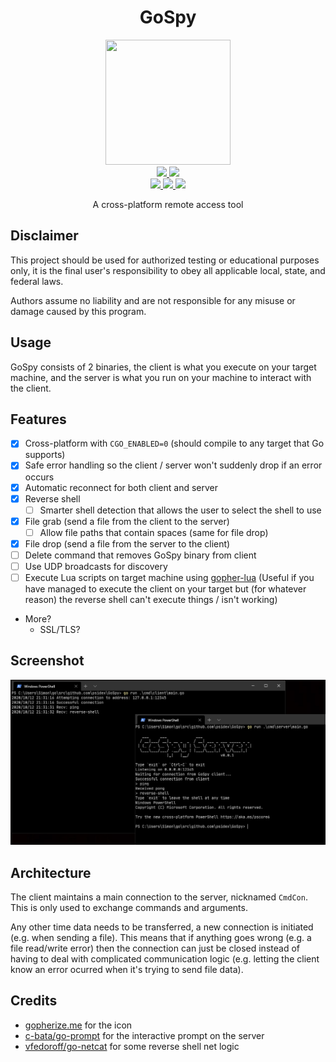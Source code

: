 <h1 align="center">GoSpy</h1>

<p align="center">
    <img height=200 width=200 src="./icon.png"/>
    <br/>
    <a href="https://github.com/psidex/GoSpy/actions" >
        <img src="https://github.com/psidex/GoSpy/workflows/go%20build%20windows/badge.svg" />
    </a>
    <a href="https://github.com/psidex/GoSpy/actions" >
        <img src="https://github.com/psidex/GoSpy/workflows/go%20build%20ubuntu/badge.svg" />
    </a>
    <br/>
    <a href="https://goreportcard.com/report/github.com/psidex/GoSpy" >
        <img src="https://goreportcard.com/badge/github.com/psidex/GoSpy" />
    </a>
    <a href="./LICENSE" >
        <img src="https://img.shields.io/github/license/psidex/GoSpy" />
    </a>
    <a href="https://ko-fi.com/M4M18XB1" >
        <img src="https://img.shields.io/badge/support%20me-Ko--fi-orange.svg?style=flat&colorA=35383d" />
    </a>
</p>

<p align="center">A cross-platform remote access tool</p>

## Disclaimer

This project should be used for authorized testing or educational purposes only, it is the final user's responsibility
to obey all applicable local, state, and federal laws.

Authors assume no liability and are not responsible for any misuse or damage caused by this program.

## Usage

GoSpy consists of 2 binaries, the client is what you execute on your target machine, and the server is what you run on
your machine to interact with the client.

## Features

- [x] Cross-platform with `CGO_ENABLED=0` (should compile to any target that Go supports)
- [x] Safe error handling so the client / server won't suddenly drop if an error occurs
- [x] Automatic reconnect for both client and server
- [x] Reverse shell
  - [ ] Smarter shell detection that allows the user to select the shell to use
- [x] File grab (send a file from the client to the server)
  - [ ] Allow file paths that contain spaces (same for file drop)
- [x] File drop (send a file from the server to the client)
- [ ] Delete command that removes GoSpy binary from client
- [ ] Use UDP broadcasts for discovery
- [ ] Execute Lua scripts on target machine using [gopher-lua](https://github.com/yuin/gopher-lua) (Useful if you
  have managed to execute the client on your target but (for whatever reason) the reverse shell can't execute things /
  isn't working)
- More?
  - SSL/TLS?

## Screenshot

![](./demo.png)

## Architecture

The client maintains a main connection to the server, nicknamed `CmdCon`. This is only used to exchange commands and
arguments.

Any other time data needs to be transferred, a new connection is initiated (e.g. when sending a file). This means
that if anything goes wrong (e.g. a file read/write error) then the connection can just be closed instead of having
to deal with complicated communication logic (e.g. letting the client know an error ocurred when it's trying to send
file data).

## Credits

- [gopherize.me](https://gopherize.me/) for the icon
- [c-bata/go-prompt](https://github.com/c-bata/go-prompt/) for the interactive prompt on the server
- [vfedoroff/go-netcat](https://github.com/vfedoroff/go-netcat/blob/master/main.go) for some reverse shell net logic
